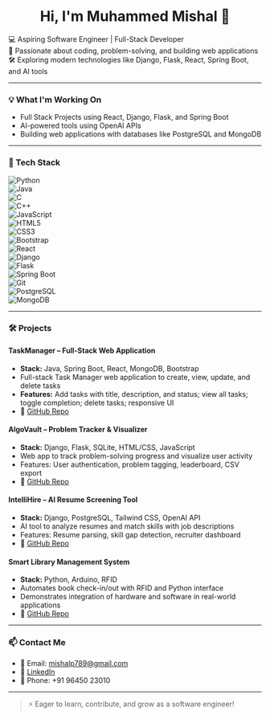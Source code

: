 <h1 align="center">Hi, I'm Muhammed Mishal 👋</h1>

💻 Aspiring Software Engineer | Full-Stack Developer  
🌱 Passionate about coding, problem-solving, and building web applications  
🛠️ Exploring modern technologies like Django, Flask, React, Spring Boot, and AI tools  

---

### 💡 What I'm Working On

- Full Stack Projects using React, Django, Flask, and Spring Boot  
- AI-powered tools using OpenAI APIs  
- Building web applications with databases like PostgreSQL and MongoDB  

---

### 🚀 Tech Stack
![Python](https://img.shields.io/badge/Python-3776AB?style=flat-square&logo=python&logoColor=white)  
![Java](https://img.shields.io/badge/Java-007396?style=flat-square&logo=java&logoColor=white)  
![C](https://img.shields.io/badge/C-00599C?style=flat-square&logo=c&logoColor=white)  
![C++](https://img.shields.io/badge/C++-00599C?style=flat-square&logo=c%2B%2B&logoColor=white)  
![JavaScript](https://img.shields.io/badge/JavaScript-F7DF1E?style=flat-square&logo=javascript&logoColor=black)  
![HTML5](https://img.shields.io/badge/HTML5-E34F26?style=flat-square&logo=html5&logoColor=white)  
![CSS3](https://img.shields.io/badge/CSS3-1572B6?style=flat-square&logo=css3&logoColor=white)  
![Bootstrap](https://img.shields.io/badge/Bootstrap-7952B3?style=flat-square&logo=bootstrap&logoColor=white)  
![React](https://img.shields.io/badge/React-61DAFB?style=flat-square&logo=react&logoColor=black)  
![Django](https://img.shields.io/badge/Django-092E20?style=flat-square&logo=django&logoColor=white)  
![Flask](https://img.shields.io/badge/Flask-000000?style=flat-square&logo=flask&logoColor=white)  
![Spring Boot](https://img.shields.io/badge/Spring_Boot-6DB33F?style=flat-square&logo=spring&logoColor=white)  
![Git](https://img.shields.io/badge/Git-F05032?style=flat-square&logo=git&logoColor=white)  
![PostgreSQL](https://img.shields.io/badge/PostgreSQL-316192?style=flat-square&logo=postgresql&logoColor=white)  
![MongoDB](https://img.shields.io/badge/MongoDB-47A248?style=flat-square&logo=mongodb&logoColor=white)

---

### 🛠️ Projects

#### **TaskManager – Full-Stack Web Application**
- **Stack:** Java, Spring Boot, React, MongoDB, Bootstrap  
- Full-stack Task Manager web application to create, view, update, and delete tasks  
- **Features:** Add tasks with title, description, and status; view all tasks; toggle completion; delete tasks; responsive UI  
- 🔗 [GitHub Repo](https://github.com/mishalp789/taskmanager)  

#### **AlgoVault – Problem Tracker & Visualizer**
- **Stack:** Django, Flask, SQLite, HTML/CSS, JavaScript  
- Web app to track problem-solving progress and visualize user activity  
- Features: User authentication, problem tagging, leaderboard, CSV export  
- 🔗 [GitHub Repo](https://github.com/mishalp789/algo-vault)  

#### **IntelliHire – AI Resume Screening Tool**
- **Stack:** Django, PostgreSQL, Tailwind CSS, OpenAI API  
- AI tool to analyze resumes and match skills with job descriptions  
- Features: Resume parsing, skill gap detection, recruiter dashboard  
- 🔗 [GitHub Repo](https://github.com/mishalp789/intellihire-ai)  

#### **Smart Library Management System**
- **Stack:** Python, Arduino, RFID  
- Automates book check-in/out with RFID and Python interface  
- Demonstrates integration of hardware and software in real-world applications  
- 🔗 [GitHub Repo](https://github.com/mishalp789/smart-library-rfid)  

---

### 📫 Contact Me
- 📧 Email: [mishalp789@gmail.com](mailto:mishalp789@gmail.com)  
- 🔗 [LinkedIn](https://www.linkedin.com/in/muhammed-mishal/)  
- 📱 Phone: +91 96450 23010  

---

> ⚡ Eager to learn, contribute, and grow as a software engineer!
